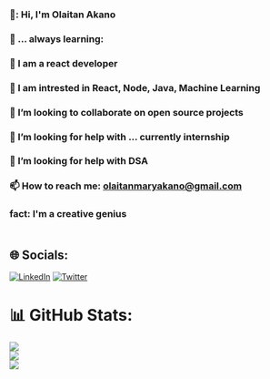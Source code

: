 ### 💫: Hi, I'm Olaitan Akano
### 🌱 ... always learning:
### 👯 I am a react developer
### 👯 I am intrested in React, Node, Java, Machine Learning
### 👯 I’m looking to collaborate on open source projects
### 🤔 I’m looking for help with ... currently internship
### 🤔 I’m looking for help with DSA
### 📫 How to reach me: olaitanmaryakano@gmail.com
### fact: I'm a creative genius<br><br>


## 🌐 Socials:
[![LinkedIn](https://img.shields.io/badge/LinkedIn-%230077B5.svg?logo=linkedin&logoColor=white)](https://linkedin.com/in/https://www.linkedin.com/in/olaitan-akano-3488651a2/) [![Twitter](https://img.shields.io/badge/Twitter-%231DA1F2.svg?logo=Twitter&logoColor=white)](https://twitter.com/Olaitan_CG) 


# 📊 GitHub Stats:
![](https://github-readme-stats.vercel.app/api?username=moa-mel&theme=dark&hide_border=false&include_all_commits=true&count_private=true)<br/>
![](https://github-readme-streak-stats.herokuapp.com/?user=moa-mel&theme=dark&hide_border=false)<br/>
![](https://github-readme-stats.vercel.app/api/top-langs/?username=moa-mel&theme=dark&hide_border=false&include_all_commits=true&count_private=true&layout=compact)


